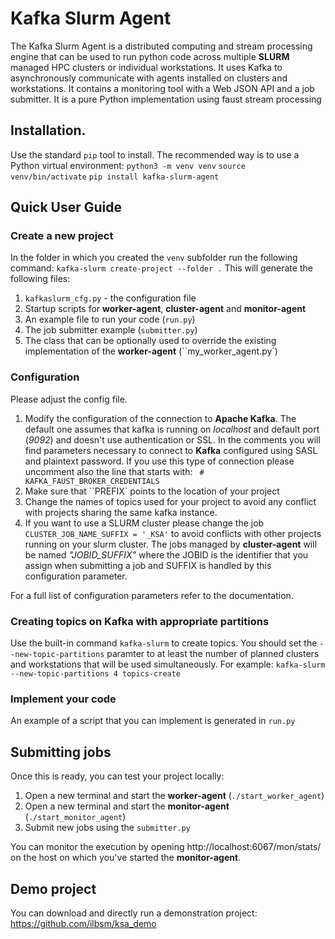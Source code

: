 # Kafka Slurm Agent

The Kafka Slurm Agent is a distributed computing and stream processing engine 
that can be used to run python code across multiple **SLURM** managed HPC clusters or individual workstations.
It uses Kafka to asynchronously communicate with agents installed on clusters and workstations.
It contains a monitoring tool with a Web JSON API and a job submitter.
It is a pure Python implementation using faust stream processing

## Installation.

Use the standard ``pip`` tool to install. The recommended way is to use a Python virtual environment:
``python3 -m venv venv``
``source venv/bin/activate``
``pip install kafka-slurm-agent``

## Quick User Guide

### Create a new project

In the folder in which you created the ``venv`` subfolder run the following command:
``kafka-slurm create-project --folder .``
This will generate the following files:
   1. ``kafkaslurm_cfg.py`` - the configuration file
   2. Startup scripts for **worker-agent**, **cluster-agent** and **monitor-agent**
   3. An example file to run your code (``run.py``)
   4. The job submitter example (``submitter.py``)
   5. The class that can be optionally used to override the existing implementation of the **worker-agent** (``my_worker_agent.py`)

### Configuration
Please adjust the config file.
1. Modify the configuration of the connection to **Apache Kafka**. The default one assumes that kafka is running on *localhost* and default port (*9092*) and doesn't use authentication or SSL.
     In the comments you will find parameters necessary to connect to **Kafka** configured using SASL and plaintext password. If you use this type of connection please uncomment also the line that starts with:
`` # KAFKA_FAUST_BROKER_CREDENTIALS``
2. Make sure that ``PREFIX` points to the location of your project
3. Change the names of topics used for your project to avoid any conflict with projects sharing the same kafka instance.
4. If you want to use a SLURM cluster please change the job ``CLUSTER_JOB_NAME_SUFFIX = '_KSA'`` to avoid conflicts with other projects running on your slurm cluster. The jobs managed by **cluster-agent** will be named *"JOBID_SUFFIX"* where the JOBID is the identifier that you assign when submitting a job and SUFFIX is handled by this configuration parameter.

For a full list of configuration parameters refer to the documentation.

### Creating topics on Kafka with appropriate partitions

Use the built-in command ``kafka-slurm`` to create topics. You should set the ``--new-topic-partitions`` paramter to at least the number of planned clusters and workstations that will be used simultaneously.
For example: 
``kafka-slurm --new-topic-partitions 4 topics-create``

### Implement your code

An example of a script that you can implement is generated in ``run.py``

## Submitting jobs

Once this is ready, you can test your project locally:
1. Open a new terminal and start the **worker-agent** (``./start_worker_agent``)
2. Open a new terminal and start the **monitor-agent** (``./start_monitor_agent``)
3. Submit new jobs using the ``submitter.py``

You can monitor the execution by opening http://localhost:6067/mon/stats/ on the host on which you've started the **monitor-agent**.

## Demo project

You can download and directly run a demonstration project: https://github.com/ilbsm/ksa_demo 